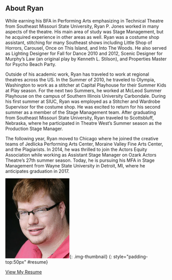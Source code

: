 About Ryan
----------

While earning his BFA in Performing Arts emphasizing in Technical Theatre from Southeast Missouri State University, Ryan P. Jones worked in many aspects of the theatre.  His main area of study was Stage Management, but he acquired experience in other areas as well.  Ryan was a costume shop assistant, stitching for many Southeast shows including  Little Shop of Horrors, Carousel, Once on This Island, and Into The Woods.  He also served as Lighting Designer for Fall for Dance 2010 and 2012, Scenic Designer for Murphy’s Law (an original play by Kenneth L. Stilson), and Properties Master for Psycho Beach Party.

Outside of his academic work, Ryan has traveled to work at regional theatres across the US.  In the Summer of 2010, he traveled to Olympia, Washington to work as a stitcher at Capital Playhouse for their Summer Kids at Play season.  For the next two Summers, he worked at McLeod Summer Playhouse on the campus of Southern Illinois University Carbondale.  During his first summer at SIUC, Ryan was employed as a Stitcher and Wardrobe Supervisor for the costume shop.  He was excited to return for his  second summer as a member of the Stage Management team.  After graduating from Southeast Missouri State University, Ryan traveled to Scottsbluff, Nebraska, where he participated in Theatre West’s Summer season as the Production Stage Manager.

The following year, Ryan moved to Chicago where he joined the creative teams of Jedlicka Performing Arts Center, Moraine Valley Fine Arts Center, and the Plagiarists.  In 2014, he was thrilled to join the Actors Equity Association while working as Assistant Stage Manager on Ozark Actors Theatre’s 27th summer season.  Today, he is pursuing his MFA in Stage Management from Wayne State University in Detroit, MI, where he anticipates graduation in 2017.

![Ryan P. Jones](/static/img/Headshot.jpg){: .img-thumbnail}
{: style="padding-top:50px" #resume}

<a href="/download/Ryan-P-Jones_Resume_8-25-14.pdf" target="_blank" class="btn btn-default btn-lg">
<i class="fa fa-file-pdf-o fa-fw"></i> View My Resume
</a>
